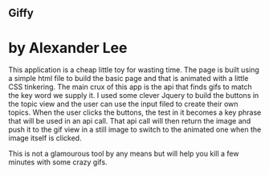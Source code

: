 ## Giffy
# by Alexander Lee

This application is a cheap little toy for wasting time. The page is built using a simple html file to build the basic page and that is animated with a little CSS tinkering. The main crux of this app is the api that finds gifs to match the key word we supply it. I used some clever Jquery to build the buttons in the topic view and the user can use the input filed to create their own topics. When the user clicks the buttons, the test in it becomes a key phrase that will be used in an api call. That api call will then return the image and push it to the gif view in a still image to switch to the animated one when the image itself is clicked.

This is not a glamourous tool by any means but will help you kill a few minutes with some crazy gifs.
